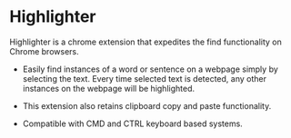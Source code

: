 # Highlighter

Highlighter is a chrome extension that expedites the find functionality on Chrome browsers.

- Easily find instances of a word or sentence on a webpage simply by selecting the text. Every time selected text is detected, any other instances on the webpage will be highlighted. 

- This extension also retains clipboard copy and paste functionality.

- Compatible with CMD and CTRL keyboard based systems.